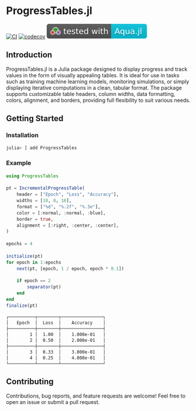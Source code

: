 # ProgressTables.jl

[![CI](https://github.com/raphasampaio/ProgressTables.jl/actions/workflows/CI.yml/badge.svg)](https://github.com/raphasampaio/ProgressTables.jl/actions/workflows/CI.yml)
[![codecov](https://codecov.io/gh/raphasampaio/ProgressTables.jl/graph/badge.svg?token=7tA9ajgsLf)](https://codecov.io/gh/raphasampaio/ProgressTables.jl)
[![Aqua](https://raw.githubusercontent.com/JuliaTesting/Aqua.jl/master/badge.svg)](https://github.com/JuliaTesting/Aqua.jl)

## Introduction

ProgressTables.jl is a Julia package designed to display progress and track values in the form of visually appealing tables. It is ideal for use in tasks such as training machine learning models, monitoring simulations, or simply displaying iterative computations in a clean, tabular format. The package supports customizable table headers, column widths, data formatting, colors, alignment, and borders, providing full flexibility to suit various needs.

## Getting Started

### Installation

```julia
julia> ] add ProgressTables
```

### Example

```julia
using ProgressTables

pt = IncrementalProgressTable(
    header = ["Epoch", "Loss", "Accuracy"],
    widths = [10, 8, 16],
    format = ["%d", "%.2f", "%.3e"],
    color = [:normal, :normal, :blue],
    border = true,
    alignment = [:right, :center, :center],
)

epochs = 4

initialize(pt)
for epoch in 1:epochs
    next(pt, [epoch, 1 / epoch, epoch * 0.1])

    if epoch == 2
        separator(pt)
    end
end
finalize(pt)
```

```console
┌──────────┬────────┬────────────────┐
│   Epoch  │  Loss  │    Accuracy    │
├──────────┼────────┼────────────────┤
│        1 │  1.00  │    1.000e-01   │
│        2 │  0.50  │    2.000e-01   │
├──────────┼────────┼────────────────┤
│        3 │  0.33  │    3.000e-01   │
│        4 │  0.25  │    4.000e-01   │
└──────────┴────────┴────────────────┘
```

## Contributing

Contributions, bug reports, and feature requests are welcome! Feel free to open an issue or submit a pull request.